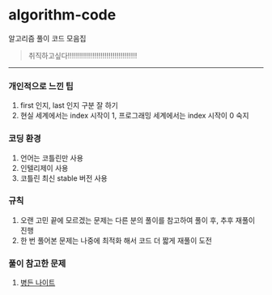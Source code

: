 # algorithm-code
알고리즘 풀이 코드 모음집

> 취직하고싶다!!!!!!!!!!!!!!!!!!!!!!!!!!!!!!!!!!

---

### 개인적으로 느낀 팁
1. first 인지, last 인지 구분 잘 하기
2. 현실 세계에서는 index 시작이 1, 프로그래밍 세계에서는 index 시작이 0 숙지

### 코딩 환경
1. 언어는 코틀린만 사용
2. 인텔리제이 사용
3. 코틀린 최신 stable 버전 사용

### 규칙
1. 오랜 고민 끝에 모르겠는 문제는 다른 분의 풀이를 참고하여 풀이 후, 추후  재풀이 진행
2. 한 번 풀어본 문제는 나중에 최적화 해서 코드 더 짧게 재풀이 도전

### 풀이 참고한 문제
1. [병든 나이트](https://www.acmicpc.net/problem/1783)
